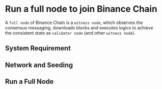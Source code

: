 # Run a full node to join Binance Chain

A `full node` of Binance Chain is a `witness node`, which observes the consensus messaging, downloads blocks and executes logics to achieve the consistent state as `validator node` (and other `witness node`).


## System Requirement


## Network and Seeding


## Run a Full Node

